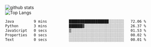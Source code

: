 ![github stats](https://github-readme-stats.vercel.app/api?username=AndreFerreira5&show_icons=true&theme=dark&count_private=true)
<br>
![Top Langs](https://github-readme-stats.vercel.app/api/top-langs/?username=AndreFerreira5&layout=compact&theme=dark)
<br>
<!--START_SECTION:waka-->

```txt
Java         9 mins          ██████████████████░░░░░░░   72.06 %
Python       3 mins          ██████▓░░░░░░░░░░░░░░░░░░   26.37 %
JavaScript   0 secs          ▒░░░░░░░░░░░░░░░░░░░░░░░░   01.53 %
Properties   0 secs          ░░░░░░░░░░░░░░░░░░░░░░░░░   00.02 %
Text         0 secs          ░░░░░░░░░░░░░░░░░░░░░░░░░   00.01 %
```

<!--END_SECTION:waka-->
